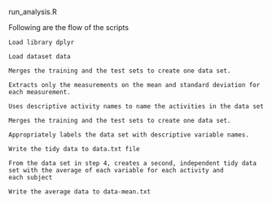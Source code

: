 run_analysis.R

Following are the flow of the scripts

	Load library dplyr

	Load dataset data 

	Merges the training and the test sets to create one data set.

	Extracts only the measurements on the mean and standard deviation for each measurement.

	Uses descriptive activity names to name the activities in the data set

	Merges the training and the test sets to create one data set.

	Appropriately labels the data set with descriptive variable names.

	Write the tidy data to data.txt file

	From the data set in step 4, creates a second, independent tidy data set with the average of each variable for each activity and 
	each subject
	
	Write the average data to data-mean.txt
